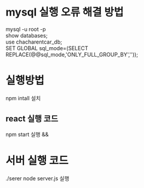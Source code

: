 # mysql 실행 오류 해결 방법
mysql -u root -p <br/>
show databases; <br/>
use chacharentcar_db; <br/>
SET GLOBAL sql_mode=(SELECT REPLACE(@@sql_mode,'ONLY_FULL_GROUP_BY','')); <br/>


# 실행방법

npm intall 설치
## react 실행 코드
npm start 실행
&&
# 서버 실행 코드
./serer 
node server.js 실행


